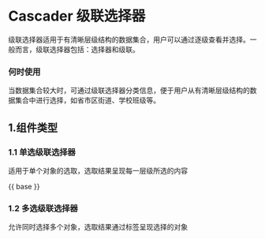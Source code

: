 # Cascader 级联选择器
级联选择器适用于有清晰层级结构的数据集合，用户可以通过逐级查看并选择。一般而言，级联选择器包括：选择器和级联。

### 何时使用

当数据集合较大时，可通过级联选择器分类信息，便于用户从有清晰层级结构的数据集合中进行选择，如省市区街道、学校班级等。

## 1.组件类型

### 1.1 单选级联选择器
适用于单个对象的选取，选取结果呈现每一层级所选的内容

{{ base }}

### 1.2 多选级联选择器
允许同时选择多个对象，选取结果通过标签呈现选择的对象